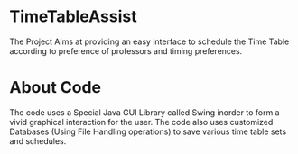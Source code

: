 # TimeTableAssist 
The Project Aims at providing an easy interface to schedule the Time Table according to preference of professors and timing preferences.

# About Code
The code uses a Special Java GUI Library called Swing inorder to form a vivid graphical interaction for the user. The code also uses customized Databases (Using  File Handling operations) to save various time table sets and schedules.

